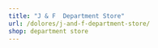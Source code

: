 ```yaml
---
title: "J & F  Department Store"
url: /dolores/j-and-f-department-store/
shop: department store
---
```

